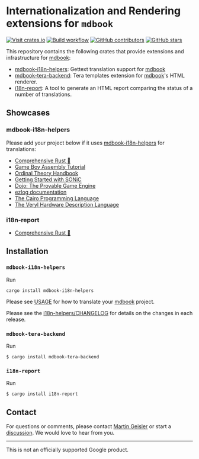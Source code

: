 # Internationalization and Rendering extensions for `mdbook`

[![Visit crates.io](https://img.shields.io/crates/v/mdbook-i18n-helpers?style=flat-square)](https://crates.io/crates/mdbook-i18n-helpers)
[![Build workflow](https://img.shields.io/github/actions/workflow/status/google/mdbook-i18n-helpers/test.yml?style=flat-square)](https://github.com/google/mdbook-i18n-helpers/actions/workflows/test.yml?query=branch%3Amain)
[![GitHub contributors](https://img.shields.io/github/contributors/google/mdbook-i18n-helpers?style=flat-square)](https://github.com/google/mdbook-i18n-helpers/graphs/contributors)
[![GitHub stars](https://img.shields.io/github/stars/google/mdbook-i18n-helpers?style=flat-square)](https://github.com/google/mdbook-i18n-helpers/stargazers)

This repository contains the following crates that provide extensions and
infrastructure for [mdbook](https://github.com/rust-lang/mdBook/):

- [mdbook-i18n-helpers](./i18n-helpers/README.md): Gettext translation support
  for [mdbook](https://github.com/rust-lang/mdBook/)
- [mdbook-tera-backend](./mdbook-tera-backend/README.md): Tera templates
  extension for [mdbook](https://github.com/rust-lang/mdBook/)'s HTML renderer.
- [i18n-report](i18n-report/README.md): A tool to generate an HTML report
  comparing the status of a number of translations.

## Showcases

### mdbook-i18n-helpers

Please add your project below if it uses
[mdbook-i18n-helpers](i18n-helpers/README.md) for translations:

- [Comprehensive Rust 🦀](https://google.github.io/comprehensive-rust/)
- [Game Boy Assembly Tutorial](https://gbdev.io/gb-asm-tutorial/)
- [Ordinal Theory Handbook](https://docs.ordinals.com/)
- [Getting Started with SONiC](https://r12f.com/sonic-book/)
- [Dojo: The Provable Game Engine](https://book.dojoengine.org/)
- [ezlog documentation](https://s1rius.github.io/ezlog/)
- [The Cairo Programming Language](https://book.cairo-lang.org/)
- [The Veryl Hardware Description Language](https://doc.veryl-lang.org/book/)

### i18n-report

- [Comprehensive Rust 🦀](https://google.github.io/comprehensive-rust/translation-report.html)

## Installation

### `mdbook-i18n-helpers`

Run

```shell
cargo install mdbook-i18n-helpers
```

Please see [USAGE](i18n-helpers/USAGE.md) for how to translate your
[mdbook](https://github.com/rust-lang/mdBook/) project.

Please see the [i18n-helpers/CHANGELOG](CHANGELOG) for details on the changes in
each release.

### `mdbook-tera-backend`

Run

```shell
$ cargo install mdbook-tera-backend
```

### `i18n-report`

Run

```shell
$ cargo install i18n-report
```

## Contact

For questions or comments, please contact
[Martin Geisler](mailto:mgeisler@google.com) or start a
[discussion](https://github.com/google/mdbook-i18n-helpers/discussions). We
would love to hear from you.

---

This is not an officially supported Google product.
